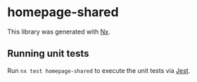 # homepage-shared

This library was generated with [Nx](https://nx.dev).

## Running unit tests

Run `nx test homepage-shared` to execute the unit tests via [Jest](https://jestjs.io).
